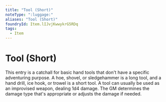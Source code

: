 ```yaml
---
title: "Tool (Short)"
noteType: ":luggage:"
aliases: "Tool (Short)"
foundryId: Item.lIJvjKwwykrG5RDq
tags:
  - Item
---
```


# Tool (Short)

This entry is a catchall for basic hand tools that don't have a specific adventuring purpose. A hoe, shovel, or sledgehammer is a long tool, and a hand drill, ice hook, or trowel is a short tool. A tool can usually be used as an improvised weapon, dealing 1d4 damage. The GM determines the damage type that's appropriate or adjusts the damage if needed.
